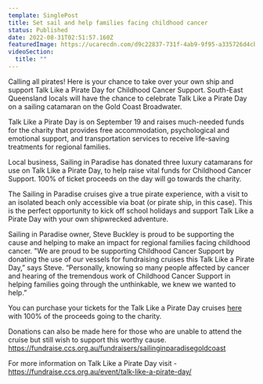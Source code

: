 ```yaml
---
template: SinglePost
title: Set sail and help families facing childhood cancer
status: Published
date: 2022-08-31T02:51:57.160Z
featuredImage: https://ucarecdn.com/d9c22837-731f-4ab9-9f95-a335726d4cbb/
videoSection:
  title: ""
---
```

Calling all pirates! Here is your chance to take over your own ship and support Talk Like a
Pirate Day for Childhood Cancer Support. South-East Queensland locals will have the chance
to celebrate Talk Like a Pirate Day on a sailing catamaran on the Gold Coast Broadwater.

Talk Like a Pirate Day is on September 19 and raises much-needed funds for the charity that
provides free accommodation, psychological and emotional support, and transportation services
to receive life-saving treatments for regional families.

Local business, Sailing in Paradise has donated three luxury catamarans for use on Talk Like
a Pirate Day, to help raise vital funds for Childhood Cancer Support. 100% of ticket proceeds on
the day will go towards the charity.

The Sailing in Paradise cruises give a true pirate experience, with a visit to an isolated beach
only accessible via boat (or pirate ship, in this case). This is the perfect opportunity to kick off
school holidays and support Talk Like a Pirate Day with your own shipwrecked adventure.

Sailing in Paradise owner, Steve Buckley is proud to be supporting the cause and helping to
make an impact for regional families facing childhood cancer.
"We are proud to be supporting Childhood Cancer Support by donating the use of our vessels
for fundraising cruises this Talk Like a Pirate Day,” says Steve.
“Personally, knowing so many people affected by cancer and hearing of the tremendous work
of Childhood Cancer Support in helping families going through the unthinkable, we knew we
wanted to help.”

You can purchase your tickets for the Talk Like a Pirate Day cruises [here](cruise/talk-like-a-pirate-day-cruise/) with 100% of the proceeds going to the charity.

Donations can also be made here for those who are unable to attend the cruise but still wish to support this worthy cause.   https://fundraise.ccs.org.au/fundraisers/sailinginparadisegoldcoast

For more information on Talk Like a Pirate Day visit - https://fundraise.ccs.org.au/event/talk-like-a-pirate-day/